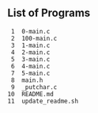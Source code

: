 ## List of Programs

     1	0-main.c
     2	100-main.c
     3	1-main.c
     4	2-main.c
     5	3-main.c
     6	4-main.c
     7	5-main.c
     8	main.h
     9	_putchar.c
    10	README.md
    11	update_readme.sh
